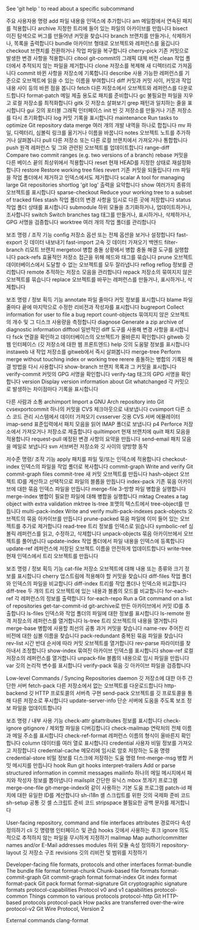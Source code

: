 See 'git help <command>' to read about a specific subcommand

주요 사용자용 명령
   add                     파일 내용을 인덱스에 추가합니다
   am                      메일함에서 연속된 패치를 적용합니다
   archive                 지정한 트리에 들어 있는 파일의 아카이브를 만듭니다
   bisect                  이진 탐색으로 버그를 만들어낸 커밋을 찾습니다
   branch                  브랜치를 만들거나, 삭제하거나, 목록을 출력합니다
   bundle                  아카이브 형태로 오브젝트와 레퍼런스를 옮깁니다
   checkout                브랜치를 전환하거나 작업 파일을 복구합니다
   cherry-pick             기존 커밋으로 발생한 변경 사항을 적용합니다
   citool                  git-commit의 그래픽 대체 버전
   clean                   작업 폴더에서 추적되지 않는 파일을 제거합니다
   clone                   저장소를 복제해 새 디렉터리로 가져옵니다
   commit                  바뀐 사항을 저장소에 기록합니다
   describe                사용 가능한 레퍼런스를 기준으로 오브젝트에 읽을 수 있는 이름을 부여합니다
   diff                    커밋과 커밋 사이, 커밋과 작업 내용 사이 등의 바뀐 점을 봅니다
   fetch                   다른 저장소에서 오브젝트와 레퍼런스를 다운로드합니다
   format-patch            메일 제출 용도로 패치를 준비합니다
   gc                      불필요한 파일을 지우고 로컬 저장소를 최적화합니다
   gitk                    깃 저장소 살펴보기
   grep                    패턴과 일치하는 줄을 표시합니다
   gui                     깃의 포터블 그래픽 인터페이스
   init                    빈 깃 저장소를 만들거나 기존 저장소를 다시 초기화합니다
   log                     커밋 기록을 표시합니다
   maintenance             Run tasks to optimize Git repository data
   merge                   여러 개의 개발 내역을 하나로 합칩니다
   mv                      파일, 디렉터리, 심볼릭 링크를 옮기거나 이름을 바꿉니다
   notes                   오브젝트 노트를 추가하거나 살펴봅니다
   pull                    다른 저장소 또는 다른 로컬 브랜치에서 가져오거나 통합합니다
   push                    원격 레퍼런스 및 그와 관련된 오브젝트를 업데이트합니다
   range-diff              Compare two commit ranges (e.g. two versions of a branch)
   rebase                  커밋을 다른 베이스 끝의 최상위에서 적용합니다
   reset                   현재 HEAD를 지정한 상태로 재설정화합니다
   restore                 Restore working tree files
   revert                  기존 커밋을 되돌립니다
   rm                      파일을 작업 폴더에서 제거하고 인덱스에서도 제거합니다
   scalar                  A tool for managing large Git repositories
   shortlog                'git log' 출력을 요약합니다
   show                    여러가지 종류의 오브젝트를 표시합니다
   sparse-checkout         Reduce your working tree to a subset of tracked files
   stash                   작업 폴더의 변경 사항을 임시로 다른 곳에 저장합니다
   status                  작업 폴더 상태를 표시합니다
   submodule               하위 모듈을 초기화하거나, 업데이트하거나, 조사합니다
   switch                  Switch branches
   tag                     태그를 만들거나, 표시하거나, 삭제하거나, GPG 서명을 검증합니다
   worktree                여러 개의 작업 폴더를 관리합니다

보조 명령 / 조작 기능
   config                  저장소 옵션 또는 전체 옵션을 보거나 설정합니다
   fast-export             깃 데이터 내보내기
   fast-import             고속 깃 데이터 가져오기 백엔드
   filter-branch           리모트 브랜치
   mergetool               병합 충돌 상황에서 병합 충돌 해결 도구를 실행합니다
   pack-refs               효율적인 저장소 접근을 위해 헤드와 태그를 묶습니다
   prune                   오브젝트 데이터베이스에서 도달할 수 없는 오브젝트를 모두 잘라냅니다
   reflog                  reflog 정보를 관리합니다
   remote                  추적하는 저장소 모음을 관리합니다
   repack                  저장소의 묶여지지 않은 오브젝트를 묶습니다
   replace                 오브젝트를 바꾸는 레퍼런스를 만들거나, 표시하거나, 삭제합니다

보조 명령 / 정보 획득 기능
   annotate                파일 줄마다 커밋 정보를 표시합니다
   blame                   파일 줄마다 끝에 마지막으로 수정한 리비전과 작성자를 표시합니다
   bugreport               Collect information for user to file a bug report
   count-objects           묶여지지 않은 오브젝트의 개수 및 그 디스크 사용량을 측정합니다
   diagnose                Generate a zip archive of diagnostic information
   difftool                일반적인 diff 도구를 사용해 변경 사항을 표시합니다
   fsck                    연결을 확인하고 데이터베이스의 오브젝트가 올바른지 확인합니다
   gitweb                  깃 웹 인터페이스 (깃 저장소에 대한 웹 프론트엔드)
   help                    깃의 도움말 정보를 표시합니다
   instaweb                내 작업 저장소를 gitweb에서 즉시 살펴봅니다
   merge-tree              Perform merge without touching index or working tree
   rerere                  충돌하는 병합의 기록된 해결 방법을 다시 사용합니다
   show-branch             브랜치 목록과 그 커밋을 표시합니다
   verify-commit           커밋의 GPG 서명을 확인합니다
   verify-tag              태그의 GPG 서명을 확인합니다
   version                 Display version information about Git
   whatchanged             각 커밋으로 발생하는 차이점마다 기록을 표시합니다

다른 사람과 소통
   archimport              Import a GNU Arch repository into Git
   cvsexportcommit         하나의 커밋을 CVS 체크아웃으로 내보냅니다
   cvsimport               다른 소스 코드 관리 시스템에서 데이터 가져오기
   cvsserver               깃용 CVS 서버 에뮬레이터
   imap-send               표준입력에서 패치 모음을 읽어 IMAP 폴더로 보냅니다
   p4                      Perforce 저장소에서 가져오거나 저장소로 제출합니다
   quiltimport             현재 브랜치에 quilt 패치 모음을 적용합니다
   request-pull            예정된 변경 사항의 요약을 만듭니다
   send-email              패치 모음을 메일로 보냅니다
   svn                     서브버전 저장소와 깃 사이의 양방향 동작

저수준 명령/ 조작 기능
   apply                   패치를 파일 및/또는 인덱스에 적용합니다
   checkout-index          인덱스의 파일을 작업 폴더로 복사합니다
   commit-graph            Write and verify Git commit-graph files
   commit-tree             새 커밋 오브젝트를 만듭니다
   hash-object             오브젝트 ID를 계산하고 선택적으로 파일의 블롭을 만듭니다
   index-pack              기존 묶음 아카이브에 대한 묶음 인덱스 파일을 만듭니다
   merge-file              3-방향 파일 병합을 실행합니다
   merge-index             병합이 필요한 파일에 대해 병합을 실행합니다
   mktag                   Creates a tag object with extra validation
   mktree                  ls-tree 포맷의 텍스트에서 tree-object를 만듭니다
   multi-pack-index        Write and verify multi-pack-indexes
   pack-objects            오브젝트의 묶음 아카이브를 만듭니다
   prune-packed            묶음 파일에 이미 들어 있는 오브젝트를 추가로 제거합니다
   read-tree               트리 정보를 인덱스로 읽습니다
   symbolic-ref            심볼릭 레퍼런스를 읽고, 수정하고, 삭제합니다
   unpack-objects          묶음 아카이브에서 오브젝트를 풀어냅니다
   update-index            작업 폴더에서 파일 내용을 인덱스에 등록합니다
   update-ref              레퍼런스에 저장된 오브젝트 이름을 안전하게 업데이트합니다
   write-tree              현재 인덱스에서 트리 오브젝트를 만듭니다

보조 명령 / 정보 획득 기능
   cat-file                저장소 오브젝트에 대해 내용 또는 종류와 크기 정보를 표시합니다
   cherry                  업스트림에 적용해야 할 커밋을 찾습니다
   diff-files              작업 폴더와 인덱스의 파일을 비교합니다
   diff-index              트리를 작업 폴더나 인덱스와 비교합니다
   diff-tree               두 개의 트리 오브젝트에 있는 내용과 블롭의 모드를 비교합니다
   for-each-ref            각 레퍼런스의 정보를 출력합니다
   for-each-repo           Run a Git command on a list of repositories
   get-tar-commit-id       git-archive로 만든 아카이브에서 커밋 ID를 추출합니다
   ls-files                인덱스와 작업 폴더의 파일에 대한 정보를 표시합니다
   ls-remote               원격 저장소의 레퍼런스를 열거합니다
   ls-tree                 트리 오브젝트의 내용을 열거합니다
   merge-base              병합에 사용할 최선의 공통 과거 커밋을 찾습니다
   name-rev                주어진 리비전에 대한 심볼 이름을 찾습니다
   pack-redundant          중복된 묶음 파일을 찾습니다
   rev-list                시간 반대 순서에 따라 커밋 오브젝트를 열거합니다
   rev-parse               파라미터를 찾아내서 조정합니다
   show-index              묶여진 아카이브 인덱스를 표시합니다
   show-ref                로컬 저장소의 레퍼런스를 열거합니다
   unpack-file             블롭의 내용으로 임시 파일을 만듭니다
   var                     깃의 논리적 변수를 표시합니다
   verify-pack             묶음 깃 아카이브 파일을 검증합니다

Low-level Commands / Syncing Repositories
   daemon                  깃 저장소에 대한 아주 간단한 서버
   fetch-pack              다른 저장소에서 없는 오브젝트를 다운로드합니다
   http-backend            깃 HTTP 프로토콜의 서버측 구현
   send-pack               오브젝트를 깃 프로토콜을 통해 다른 저장소로 푸시합니다
   update-server-info      단순 서버에 도움을 주도록 보조 정보 파일을 업데이트합니다

보조 명령 / 내부 사용 기능
   check-attr              gitattributes 정보를 표시합니다
   check-ignore            gitignore / 제외할 파일을 디버깅합니다
   check-mailmap           연락처의 전체 이름과 메일 주소를 표시합니다
   check-ref-format        레퍼런스 이름의 형식이 올바른지 확인합니다
   column                  데이터를 여러 열로 표시합니다
   credential              사용자 비밀 정보를 가져오고 저장합니다
   credential-cache        메모리에 임시로 암호 저장하는 도움 명령
   credential-store        비밀 정보를 디스크에 저장하는 도움 명령
   fmt-merge-msg           병합 커밋 메시지를 만듭니다
   hook                    Run git hooks
   interpret-trailers      Add or parse structured information in commit messages
   mailinfo                하나의 메일 메시지에서 패치와 작성자 정보를 뽑아냅니다
   mailsplit               간단한 유닉스 mbox 쪼개기 프로그램
   merge-one-file          git-merge-index와 같이 사용하는 기본 도움 프로그램
   patch-id                패치에 대한 유일한 ID를 계산합니다
   sh-i18n                 셸 스크립트를 위한 깃의 국제화 준비 코드
   sh-setup                공통 깃 셸 스크립트 준비 코드
   stripspace              불필요한 공백 문자를 제거합니다

User-facing repository, command and file interfaces
   attributes              경로마다 속성 정의하기
   cli                     깃 명령행 인터페이스 및 관습
   hooks                   깃에서 사용하는 후크
   ignore                  의도적으로 추적하지 않는 파일을 무시하게 지정하기
   mailmap                 Map author/committer names and/or E-Mail addresses
   modules                 하위 모듈 속성 정의하기
   repository-layout       깃 저장소 구조
   revisions               깃의 리비전 및 범위를 지정하기

Developer-facing file formats, protocols and other interfaces
   format-bundle           The bundle file format
   format-chunk            Chunk-based file formats
   format-commit-graph     Git commit-graph format
   format-index            Git index format
   format-pack             Git pack format
   format-signature        Git cryptographic signature formats
   protocol-capabilities   Protocol v0 and v1 capabilities
   protocol-common         Things common to various protocols
   protocol-http           Git HTTP-based protocols
   protocol-pack           How packs are transferred over-the-wire
   protocol-v2             Git Wire Protocol, Version 2

External commands
   clang-format
